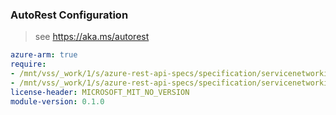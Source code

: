 ### AutoRest Configuration

> see https://aka.ms/autorest

``` yaml
azure-arm: true
require:
- /mnt/vss/_work/1/s/azure-rest-api-specs/specification/servicenetworking/resource-manager/readme.md
- /mnt/vss/_work/1/s/azure-rest-api-specs/specification/servicenetworking/resource-manager/readme.go.md
license-header: MICROSOFT_MIT_NO_VERSION
module-version: 0.1.0

```